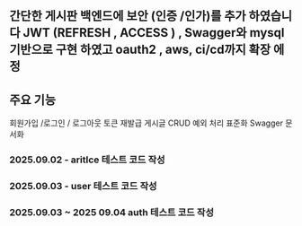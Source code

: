 ## 간단한 게시판 백엔드에 보안 (인증 /인가)를 추가 하였습니다 JWT (REFRESH , ACCESS ) , Swagger와 mysql 기반으로 구현 하였고 oauth2 , aws, ci/cd까지 확장 에정 

## 주요 기능 
회원가입 /로그인 / 로그아웃
토큰 재발급 
게시글 CRUD
예외 처리 표준화
Swagger 문서화 

### 2025.09.02  - aritlce 테스트 코드 작성 
### 2025.09.03 - user 테스트 코드 작성 
### 2025.09.03 ~ 2025 09.04   auth 테스트 코드 작성
